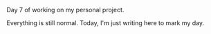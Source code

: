 Day 7 of working on my personal project.

Everything is still normal. Today, I'm just writing here to mark my day.